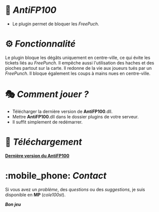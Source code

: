 # :hammer: ***AntiFP100***
- Le plugin permet de bloquer les *FreePuch*.

# :gear: ***Fonctionnalité***
Le plugin bloque les dégâts uniquement en centre-ville, ce qui évite les tickets liés au *FreePunch*.
Il empêche aussi l'utilisation des haches et des pioches partout sur la carte.
Il redonne de la vie aux joueurs tués par un *FreePunch*.
Il bloque également les coups à mains nues en centre-ville.

# :performing_arts: ***Comment jouer ?***
- Télécharger la dernière version de **AntiFP100**.dll.
- Mettre **AntiFP100**.dll dans le dossier plugins de votre serveur.
- Il suffit simplement de redémarrer.


# :incoming_envelope: ***Téléchargement***
**[Dernière version du AntiFP100](https://github.com/cole100st/Salaire100/releases/tag/Salaire100)**

# :mobile_phone: ***Contact***
Si vous avez un *problème*, des *questions* ou des *suggestions*, je suis disponible en **MP** (*cole100st*).

***Bon jeu***

